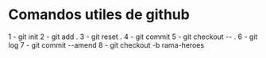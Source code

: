 
# Comandos utiles de github
1 - git init
2 - git add .
3 - git reset .
4 - git commit
5 - git checkout -- .
6 - git log
7 - git commit --amend
8 - git checkout -b rama-heroes